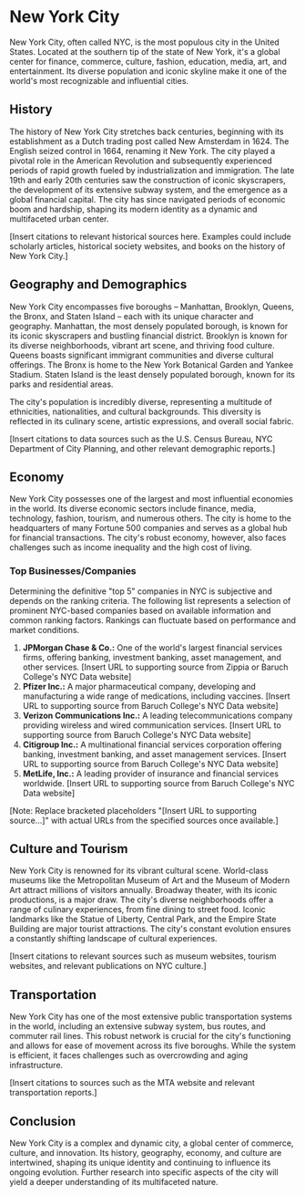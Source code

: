 # New York City

New York City, often called NYC, is the most populous city in the United States. Located at the southern tip of the state of New York, it's a global center for finance, commerce, culture, fashion, education, media, art, and entertainment.  Its diverse population and iconic skyline make it one of the world's most recognizable and influential cities.

## History

The history of New York City stretches back centuries, beginning with its establishment as a Dutch trading post called New Amsterdam in 1624.  The English seized control in 1664, renaming it New York.  The city played a pivotal role in the American Revolution and subsequently experienced periods of rapid growth fueled by industrialization and immigration. The late 19th and early 20th centuries saw the construction of iconic skyscrapers, the development of its extensive subway system, and the emergence as a global financial capital.  The city has since navigated periods of economic boom and hardship, shaping its modern identity as a dynamic and multifaceted urban center.

[Insert citations to relevant historical sources here.  Examples could include scholarly articles, historical society websites, and books on the history of New York City.]


## Geography and Demographics

New York City encompasses five boroughs – Manhattan, Brooklyn, Queens, the Bronx, and Staten Island – each with its unique character and geography.  Manhattan, the most densely populated borough, is known for its iconic skyscrapers and bustling financial district. Brooklyn is known for its diverse neighborhoods, vibrant art scene, and thriving food culture. Queens boasts significant immigrant communities and diverse cultural offerings. The Bronx is home to the New York Botanical Garden and Yankee Stadium. Staten Island is the least densely populated borough, known for its parks and residential areas.

The city's population is incredibly diverse, representing a multitude of ethnicities, nationalities, and cultural backgrounds.  This diversity is reflected in its culinary scene, artistic expressions, and overall social fabric.

[Insert citations to data sources such as the U.S. Census Bureau, NYC Department of City Planning, and other relevant demographic reports.]


## Economy

New York City possesses one of the largest and most influential economies in the world.  Its diverse economic sectors include finance, media, technology, fashion, tourism, and numerous others.  The city is home to the headquarters of many Fortune 500 companies and serves as a global hub for financial transactions.  The city's robust economy, however, also faces challenges such as income inequality and the high cost of living.

### Top Businesses/Companies

Determining the definitive "top 5" companies in NYC is subjective and depends on the ranking criteria. The following list represents a selection of prominent NYC-based companies based on available information and common ranking factors.  Rankings can fluctuate based on performance and market conditions.


1. **JPMorgan Chase & Co.:**  One of the world's largest financial services firms, offering banking, investment banking, asset management, and other services.  [Insert URL to supporting source from Zippia or Baruch College's NYC Data website]
2. **Pfizer Inc.:** A major pharmaceutical company, developing and manufacturing a wide range of medications, including vaccines. [Insert URL to supporting source from Baruch College's NYC Data website]
3. **Verizon Communications Inc.:** A leading telecommunications company providing wireless and wired communication services. [Insert URL to supporting source from Baruch College's NYC Data website]
4. **Citigroup Inc.:** A multinational financial services corporation offering banking, investment banking, and asset management services. [Insert URL to supporting source from Baruch College's NYC Data website]
5. **MetLife, Inc.:** A leading provider of insurance and financial services worldwide. [Insert URL to supporting source from Baruch College's NYC Data website]


[Note:  Replace bracketed placeholders "[Insert URL to supporting source...]" with actual URLs from the specified sources once available.]


## Culture and Tourism

New York City is renowned for its vibrant cultural scene.  World-class museums like the Metropolitan Museum of Art and the Museum of Modern Art attract millions of visitors annually.  Broadway theater, with its iconic productions, is a major draw.  The city's diverse neighborhoods offer a range of culinary experiences, from fine dining to street food.  Iconic landmarks like the Statue of Liberty, Central Park, and the Empire State Building are major tourist attractions.  The city's constant evolution ensures a constantly shifting landscape of cultural experiences.

[Insert citations to relevant sources such as museum websites, tourism websites, and relevant publications on NYC culture.]


## Transportation

New York City has one of the most extensive public transportation systems in the world, including an extensive subway system, bus routes, and commuter rail lines.  This robust network is crucial for the city's functioning and allows for ease of movement across its five boroughs.  While the system is efficient, it faces challenges such as overcrowding and aging infrastructure.

[Insert citations to sources such as the MTA website and relevant transportation reports.]

## Conclusion

New York City is a complex and dynamic city, a global center of commerce, culture, and innovation.  Its history, geography, economy, and culture are intertwined, shaping its unique identity and continuing to influence its ongoing evolution.  Further research into specific aspects of the city will yield a deeper understanding of its multifaceted nature.